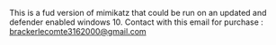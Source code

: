 This is a fud version of mimikatz that could be run on an updated and defender enabled windows 10.
Contact with this email for purchase : 
brackerlecomte3162000@gmail.com
